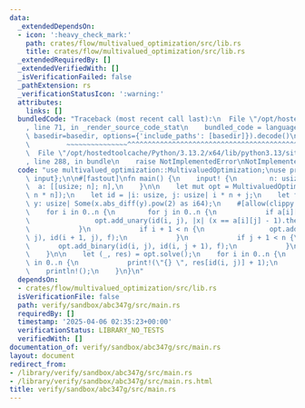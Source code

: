 ```yaml
---
data:
  _extendedDependsOn:
  - icon: ':heavy_check_mark:'
    path: crates/flow/multivalued_optimization/src/lib.rs
    title: crates/flow/multivalued_optimization/src/lib.rs
  _extendedRequiredBy: []
  _extendedVerifiedWith: []
  _isVerificationFailed: false
  _pathExtension: rs
  _verificationStatusIcon: ':warning:'
  attributes:
    links: []
  bundledCode: "Traceback (most recent call last):\n  File \"/opt/hostedtoolcache/Python/3.13.2/x64/lib/python3.13/site-packages/onlinejudge_verify/documentation/build.py\"\
    , line 71, in _render_source_code_stat\n    bundled_code = language.bundle(stat.path,\
    \ basedir=basedir, options={'include_paths': [basedir]}).decode()\n          \
    \         ~~~~~~~~~~~~~~~^^^^^^^^^^^^^^^^^^^^^^^^^^^^^^^^^^^^^^^^^^^^^^^^^^^^^^^^^^^^^^^^^^\n\
    \  File \"/opt/hostedtoolcache/Python/3.13.2/x64/lib/python3.13/site-packages/onlinejudge_verify/languages/rust.py\"\
    , line 288, in bundle\n    raise NotImplementedError\nNotImplementedError\n"
  code: "use multivalued_optimization::MultivaluedOptimization;\nuse proconio::{fastout,\
    \ input};\n\n#[fastout]\nfn main() {\n    input! {\n        n: usize,\n      \
    \  a: [[usize; n]; n],\n    }\n\n    let mut opt = MultivaluedOptimization::new(vec![5;\
    \ n * n]);\n    let id = |i: usize, j: usize| i * n + j;\n    let f = |x: usize,\
    \ y: usize| Some(x.abs_diff(y).pow(2) as i64);\n    #[allow(clippy::needless_range_loop)]\n\
    \    for i in 0..n {\n        for j in 0..n {\n            if a[i][j] != 0 {\n\
    \                opt.add_unary(id(i, j), |x| (x == a[i][j] - 1).then_some(0));\n\
    \            }\n            if i + 1 < n {\n                opt.add_binary(id(i,\
    \ j), id(i + 1, j), f);\n            }\n            if j + 1 < n {\n         \
    \       opt.add_binary(id(i, j), id(i, j + 1), f);\n            }\n        }\n\
    \    }\n\n    let (_, res) = opt.solve();\n    for i in 0..n {\n        for j\
    \ in 0..n {\n            print!(\"{} \", res[id(i, j)] + 1);\n        }\n    \
    \    println!();\n    }\n}\n"
  dependsOn:
  - crates/flow/multivalued_optimization/src/lib.rs
  isVerificationFile: false
  path: verify/sandbox/abc347g/src/main.rs
  requiredBy: []
  timestamp: '2025-04-06 02:35:23+00:00'
  verificationStatus: LIBRARY_NO_TESTS
  verifiedWith: []
documentation_of: verify/sandbox/abc347g/src/main.rs
layout: document
redirect_from:
- /library/verify/sandbox/abc347g/src/main.rs
- /library/verify/sandbox/abc347g/src/main.rs.html
title: verify/sandbox/abc347g/src/main.rs
---
```

